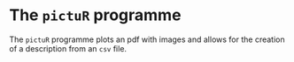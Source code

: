 # The `pictuR` programme

The `pictuR` programme plots an pdf with images and allows for the creation of
a description from an `csv` file.
